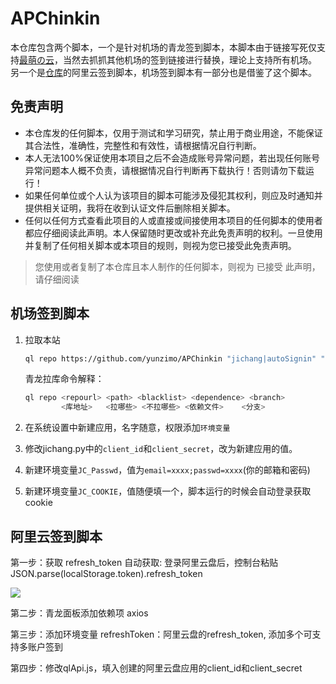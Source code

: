 # APChinkin

本仓库包含两个脚本，一个是针对机场的青龙签到脚本，本脚本由于链接写死仅支持[最萌の云](https://www.cutecloud.net/)，当然去抓抓其他机场的签到链接进行替换，理论上支持所有机场。
另一个是[仓库](https://github.com/mrabit/aliyundriveDailyCheck)的阿里云签到脚本，机场签到脚本有一部分也是借鉴了这个脚本。

## 免责声明

* 本仓库发的任何脚本，仅用于测试和学习研究，禁止用于商业用途，不能保证其合法性，准确性，完整性和有效性，请根据情况自行判断。
* 本人无法100%保证使用本项目之后不会造成账号异常问题，若出现任何账号异常问题本人概不负责，请根据情况自行判断再下载执行！否则请勿下载运行！
* 如果任何单位或个人认为该项目的脚本可能涉及侵犯其权利，则应及时通知并提供相关证明，我将在收到认证文件后删除相关脚本。
* 任何以任何方式查看此项目的人或直接或间接使用本项目的任何脚本的使用者都应仔细阅读此声明。本人保留随时更改或补充此免责声明的权利。一旦使用并复制了任何相关脚本或本项目的规则，则视为您已接受此免责声明。

> 您使用或者复制了本仓库且本人制作的任何脚本，则视为 已接受 此声明，请仔细阅读

## 机场签到脚本

1. 拉取本站

    ```sh
    ql repo https://github.com/yunzimo/APChinkin "jichang|autoSignin" "" "notify.py|QLApi.py|qlApi.js|sendNotify.js"
    ```

    青龙拉库命令解释：

    ```sh
    ql repo <repourl> <path> <blacklist> <dependence> <branch>
            <库地址>   <拉哪些> <不拉哪些> <依赖文件>    <分支>
    ```

2. 在系统设置中新建应用，名字随意，权限添加`环境变量`
3. 修改jichang.py中的`client_id`和`client_secret`，改为新建应用的值。
4. 新建环境变量`JC_Passwd`，值为`email=xxxx;passwd=xxxx`(你的邮箱和密码)
5. 新建环境变量`JC_COOKIE`，值随便填一个，脚本运行的时候会自动登录获取cookie

## 阿里云签到脚本

第一步：获取 refresh_token
自动获取: 登录阿里云盘后，控制台粘贴 JSON.parse(localStorage.token).refresh_token

![](https://github.com/yunzimo/APChinkin/master/assets/1.png)

第二步：青龙面板添加依赖项
axios

第三步：添加环境变量
refreshToken：阿里云盘的refresh_token, 添加多个可支持多账户签到

第四步：修改qlApi.js，填入创建的阿里云盘应用的client_id和client_secret